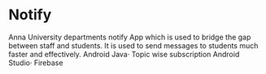 # Notify
Anna University departments notify App which is used to bridge  the gap between staff and students. It is used to send messages  to students much faster and effectively.  Android Java· Topic wise subscription  Android Studio· Firebase
